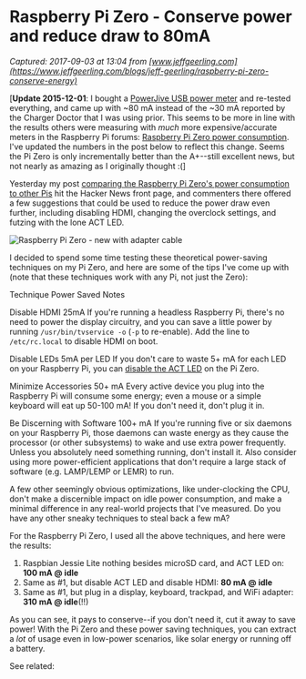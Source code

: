 # Raspberry Pi Zero - Conserve power and reduce draw to 80mA

_Captured: 2017-09-03 at 13:04 from [www.jeffgeerling.com](https://www.jeffgeerling.com/blogs/jeff-geerling/raspberry-pi-zero-conserve-energy)_

[**Update 2015-12-01**: I bought a [PowerJive USB power meter](http://www.amazon.com/gp/product/B013FANC9W) and re-tested everything, and came up with ~80 mA instead of the ~30 mA reported by the Charger Doctor that I was using prior. This seems to be more in line with the results others were measuring with _much_ more expensive/accurate meters in the Raspberry Pi forums: [Raspberry Pi Zero power consumption](https://www.raspberrypi.org/forums/viewtopic.php?f=63&t=127210&p=851245#p851245). I've updated the numbers in the post below to reflect this change. Seems the Pi Zero is only incrementally better than the A+--still excellent news, but not nearly as amazing as I originally thought :(]

Yesterday my post [comparing the Raspberry Pi Zero's power consumption to other Pis](https://www.jeffgeerling.com/blogs/jeff-geerling/raspberry-pi-zero-power) hit the Hacker News front page, and commenters there offered a few suggestions that could be used to reduce the power draw even further, including disabling HDMI, changing the overclock settings, and futzing with the lone ACT LED.

![Raspberry Pi Zero - new with adapter cable](https://www.jeffgeerling.com/sites/jeffgeerling.com/files/pi-zero-new.jpg)

I decided to spend some time testing these theoretical power-saving techniques on my Pi Zero, and here are some of the tips I've come up with (note that these techniques work with any Pi, not just the Zero):

Technique Power Saved Notes

Disable HDMI
25mA
If you're running a headless Raspberry Pi, there's no need to power the display circuitry, and you can save a little power by running `/usr/bin/tvservice -o` (`-p` to re-enable). Add the line to `/etc/rc.local` to disable HDMI on boot.

Disable LEDs
5mA per LED
If you don't care to waste 5+ mA for each LED on your Raspberry Pi, you can [disable the ACT LED](https://www.jeffgeerling.com/blogs/jeff-geerling/controlling-pwr-act-leds-raspberry-pi) on the Pi Zero.

Minimize Accessories
50+ mA
Every active device you plug into the Raspberry Pi will consume some energy; even a mouse or a simple keyboard will eat up 50-100 mA! If you don't need it, don't plug it in.

Be Discerning with Software
100+ mA
If you're running five or six daemons on your Raspberry Pi, those daemons can waste energy as they cause the processor (or other subsystems) to wake and use extra power frequently. Unless you absolutely need something running, don't install it. Also consider using more power-efficient applications that don't require a large stack of software (e.g. LAMP/LEMP or LEMR) to run.

A few other seemingly obvious optimizations, like under-clocking the CPU, don't make a discernible impact on idle power consumption, and make a minimal difference in any real-world projects that I've measured. Do you have any other sneaky techniques to steal back a few mA?

For the Raspberry Pi Zero, I used all the above techniques, and here were the results:

  1. Raspbian Jessie Lite nothing besides microSD card, and ACT LED on: **100 mA @ idle**
  2. Same as #1, but disable ACT LED and disable HDMI: **80 mA @ idle**
  3. Same as #1, but plug in a display, keyboard, trackpad, and WiFi adapter: **310 mA @ idle**(!!)

As you can see, it pays to conserve--if you don't need it, cut it away to save power! With the Pi Zero and these power saving techniques, you can extract a _lot_ of usage even in low-power scenarios, like solar energy or running off a battery.

See related:
